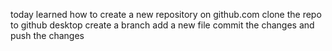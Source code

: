 today  learned how to create a new repository on github.com clone the repo to github desktop create a branch add a new file commit the changes and push the changes 